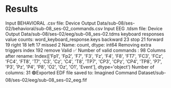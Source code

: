 # Results

Input BEHAVIORAL .csv file: Device Output Data/sub-08/ses-02/behavioral/sub-08_ses-02_commands.csv
Input EEG .tdsm file: Device Output Data/sub-08/ses-02/eeg/sub-08_ses-02.tdms
keyboard responses value counts:
 word_keyboard_response.keys
backward    23
stop        21
forward     19
right       18
left        17
missed       2
Name: count, dtype: int64
Removing extra triggers
index 192 remove
Valid ✅
Number of valid commands : 98
Columns after rename:
 Index(['Fp1', 'Fp2', 'F7', 'F3', 'Fz', 'F4', 'F8', 'FT7', 'FC3', 'FCz', 'FC4',
       'FT8', 'T7', 'C3', 'Cz', 'C4', 'T8', 'TP7', 'CP3', 'CPz', 'CP4', 'TP8',
       'P7', 'P3', 'Pz', 'P4', 'P8', 'O2', 'Oz', 'O1', 'Event'],
      dtype='object')
Number of columns: 31
🟢Exported EDF file saved to: Imagined Command Dataset/sub-08/ses-02/eeg/sub-08_ses-02_eeg.fif

